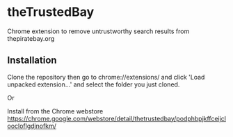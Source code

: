 # theTrustedBay
Chrome extension to remove untrustworthy search results from thepiratebay.org

## Installation
Clone the repository then go to chrome://extensions/ and click 'Load unpacked extension...' and select the folder you just cloned. 

Or

Install from the Chrome webstore
https://chrome.google.com/webstore/detail/thetrustedbay/podphbpjkffceijcloocloflgdjnofkm/
